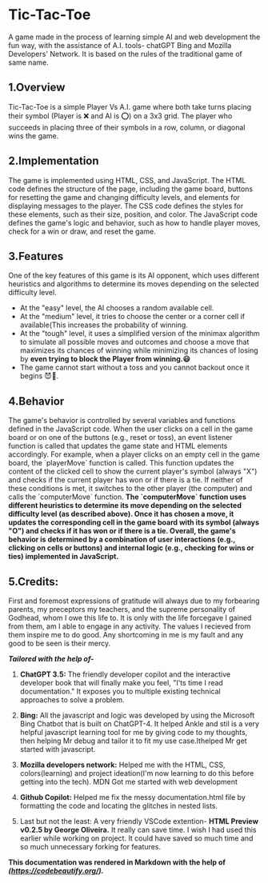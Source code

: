 # Tic-Tac-Toe
A game made in the process of learning simple AI and web development the fun way, with the assistance of A.I. tools- chatGPT Bing and Mozilla Developers' Network. It is based on the rules of the traditional game of same name. 

1.**Overview**
------------

Tic-Tac-Toe is a simple Player Vs A.I. game where both take turns placing their symbol (Player is ❌ and AI is ⭕) on a 3x3 grid. The player who succeeds in placing three of their symbols in a row, column, or diagonal wins the game.

2.****Implementation****
------------------

The game is implemented using HTML, CSS, and JavaScript. The HTML code defines the structure of the page, including the game board, buttons for resetting the game and changing difficulty levels, and elements for displaying messages to the player. The CSS code defines the styles for these elements, such as their size, position, and color. The JavaScript code defines the game's logic and behavior, such as how to handle player moves, check for a win or draw, and reset the game.

3.**Features**
------------

One of the key features of this game is its AI opponent, which uses different heuristics and algorithms to determine its moves depending on the selected difficulty level.

*  At the "easy" level, the AI chooses a random available cell.
*  At the "medium" level, it tries to choose the center or a corner cell if available(This increases the probability of winning.
*  At the "tough" level, it uses a simplified version of the minimax algorithm to simulate all possible moves and outcomes and choose a move that maximizes its chances of winning while minimizing its chances of losing by **even trying to block the Player from winning.😃**
*  The game cannot start without a toss and you cannot backout once it begins 😈🔱.


4.**Behavior**
------------

The game's behavior is controlled by several variables and functions defined in the JavaScript code. When the user clicks on a cell in the game board or on one of the buttons (e.g., reset or toss), an event listener function is called that updates the game state and HTML elements accordingly. For example, when a player clicks on an empty cell in the game board, the \`playerMove\` function is called. This function updates the content of the clicked cell to show the current player's symbol (always "X") and checks if the current player has won or if there is a tie. If neither of these conditions is met, it switches to the other player (the computer) and calls the \`computerMove\` function. **The \`computerMove\` function uses different heuristics to determine its move depending on the selected difficulty level (as described above). Once it has chosen a move, it updates the corresponding cell in the game board with its symbol (always "O") and checks if it has won or if there is a tie. Overall, the game's behavior is determined by a combination of user interactions (e.g., clicking on cells or buttons) and internal logic (e.g., checking for wins or ties) implemented in JavaScript.**

5.**Credits:**
------------

First and foremost expressions of gratitude will always due to my forbearing parents, my preceptors my teachers, and the supreme personality of Godhead, whom I owe this life to. It is only with the life forcegave I gained from them, am I able to engage in any activity. The values I recieved from them inspire me to do good. Any shortcoming in me is my fault and any good to be seen is their mercy.
        
 ***Tailored with the help of-***

1. **ChatGPT 3.5:** The friendly developer copilot and the interactive developer book that will finally make you feel, "I'ts time I read documentation." It exposes you to multiple existing technical approaches to solve a problem.

2. **Bing:** All the javascript and logic was developed by using the Microsoft Bing Chatbot that is built on ChatGPT-4. It helped Ankle and stil is a very helpful javascript learning tool for me by giving code to my thoughts, then helping Mr debug and tailor it to fit my use case.Ithelped Mr get started with javascript.

3. **Mozilla developers network:**
Helped me with the HTML, CSS, colors(learning) and project ideation(I'm now learning to do this before getting into the tech). MDN Got me started with web development

4. **Github Copilot:** Helped me fix the messy documentation.html file by formatting the code and locating the glitches in nested lists.

5. Last but not the least: A very friendly VSCode extention- **HTML Preview v0.2.5 by George Oliveira.** It really can save time. I wish I had used this earlier while working on project. It could have saved so much time and so much unnecessary forking for features.

 **This documentation was rendered in Markdown with the help of *(https://codebeautify.org/).***
